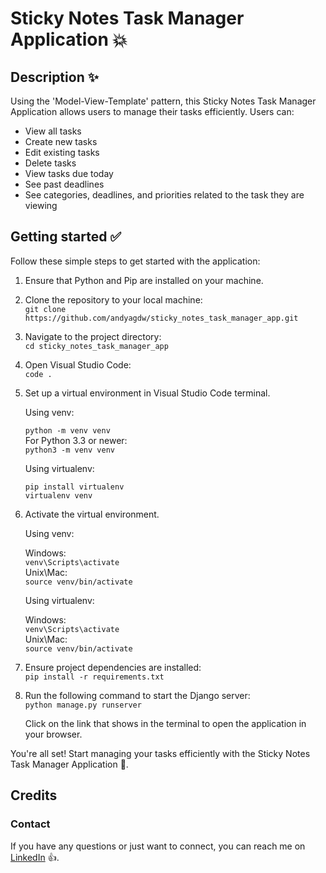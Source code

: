 # Sticky Notes Task Manager Application 💥

## Description ✨

Using the 'Model-View-Template' pattern, this Sticky Notes Task Manager Application
allows users to manage their tasks efficiently. Users can:

* View all tasks
* Create new tasks
* Edit existing tasks
* Delete tasks
* View tasks due today
* See past deadlines
* See categories, deadlines, and priorities related to the task they are viewing

## Getting started ✅

Follow these simple steps to get started with the application:

1. Ensure that Python and Pip are installed on your machine. <br />
2. Clone the repository to your local machine: <br />
   `git clone https://github.com/andyagdw/sticky_notes_task_manager_app.git`
3. Navigate to the project directory: <br />
   `cd sticky_notes_task_manager_app`
4. Open Visual Studio Code: <br />
   `code .`
5. Set up a virtual environment in Visual Studio Code terminal. <br />

   Using venv:

   `python -m venv venv` <br />
   For Python 3.3 or newer: <br />
   `python3 -m venv venv`

   Using virtualenv:

   ```
   pip install virtualenv
   virtualenv venv
   ```

6. Activate the virtual environment.

   Using venv:

   Windows: <br />
   `venv\Scripts\activate` <br />
   Unix\Mac: <br />
   `source venv/bin/activate`

   Using virtualenv: <br />

   Windows: <br />
   `venv\Scripts\activate` <br />
   Unix\Mac: <br />
   `source venv/bin/activate`

7. Ensure project dependencies are installed: <br />
   `pip install -r requirements.txt`

9. Run the following command to start the Django server: <br />
   `python manage.py runserver`

   Click on the link that shows in the terminal to open the application in your browser.

You're all set! Start managing your tasks efficiently with the Sticky Notes Task Manager Application 🚀.

## Credits
### Contact

If you have any questions or just want to connect, you can reach me on
[LinkedIn](https://www.linkedin.com/in/andyagyeidwumah/) 👍.

